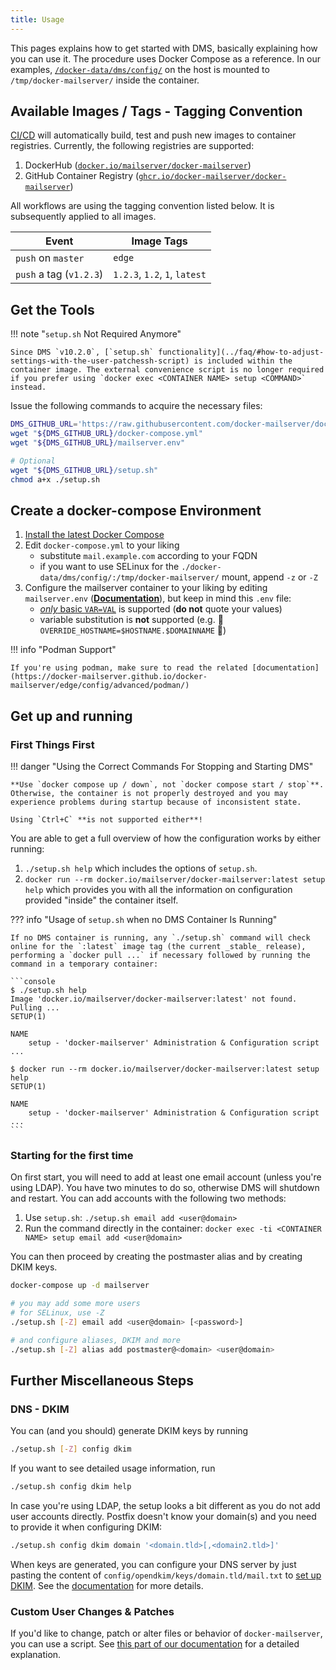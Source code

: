 ```yaml
---
title: Usage
---
```


This pages explains how to get started with DMS, basically explaining how you can use it. The procedure uses Docker Compose as a reference. In our examples, [`/docker-data/dms/config/`](../faq/#what-about-the-docker-datadmsmail-state-folder) on the host is mounted to `/tmp/docker-mailserver/` inside the container.

## Available Images / Tags - Tagging Convention

[CI/CD](https://github.com/docker-mailserver/docker-mailserver/actions) will automatically build, test and push new images to container registries. Currently, the following registries are supported:

1. DockerHub ([`docker.io/mailserver/docker-mailserver`](https://hub.docker.com/r/mailserver/docker-mailserver))
2. GitHub Container Registry ([`ghcr.io/docker-mailserver/docker-mailserver`](https://github.com/docker-mailserver/docker-mailserver/pkgs/container/docker-mailserver))

All workflows are using the tagging convention listed below. It is subsequently applied to all images.

| Event                   | Image Tags                    |
|-------------------------|-------------------------------|
| `push` on `master`      | `edge`                        |
| `push` a tag (`v1.2.3`) | `1.2.3`, `1.2`, `1`, `latest` |

## Get the Tools

!!! note "`setup.sh` Not Required Anymore"

    Since DMS `v10.2.0`, [`setup.sh` functionality](../faq/#how-to-adjust-settings-with-the-user-patchessh-script) is included within the container image. The external convenience script is no longer required if you prefer using `docker exec <CONTAINER NAME> setup <COMMAND>` instead.

Issue the following commands to acquire the necessary files:

``` BASH
DMS_GITHUB_URL='https://raw.githubusercontent.com/docker-mailserver/docker-mailserver/master'
wget "${DMS_GITHUB_URL}/docker-compose.yml"
wget "${DMS_GITHUB_URL}/mailserver.env"

# Optional
wget "${DMS_GITHUB_URL}/setup.sh"
chmod a+x ./setup.sh
```

## Create a docker-compose Environment

1. [Install the latest Docker Compose](https://docs.docker.com/compose/install/)
2. Edit `docker-compose.yml` to your liking
    - substitute `mail.example.com` according to your FQDN
    - if you want to use SELinux for the `./docker-data/dms/config/:/tmp/docker-mailserver/` mount, append `-z` or `-Z`
3. Configure the mailserver container to your liking by editing `mailserver.env` ([**Documentation**](https://docker-mailserver.github.io/docker-mailserver/edge/config/environment/)), but keep in mind this `.env` file:
    - [_only_ basic `VAR=VAL`](https://docs.docker.com/compose/env-file/) is supported (**do not** quote your values)
    - variable substitution is **not** supported (e.g. :no_entry_sign: `OVERRIDE_HOSTNAME=$HOSTNAME.$DOMAINNAME` :no_entry_sign:)

!!! info "Podman Support"

    If you're using podman, make sure to read the related [documentation](https://docker-mailserver.github.io/docker-mailserver/edge/config/advanced/podman/)

## Get up and running

### First Things First

!!! danger "Using the Correct Commands For Stopping and Starting DMS"

    **Use `docker compose up / down`, not `docker compose start / stop`**. Otherwise, the container is not properly destroyed and you may experience problems during startup because of inconsistent state.

    Using `Ctrl+C` **is not supported either**!

You are able to get a full overview of how the configuration works by either running:

1. `./setup.sh help` which includes the options of `setup.sh`.
2. `docker run --rm docker.io/mailserver/docker-mailserver:latest setup help` which provides you with all the information on configuration provided "inside" the container itself.

??? info "Usage of `setup.sh` when no DMS Container Is Running"

    If no DMS container is running, any `./setup.sh` command will check online for the `:latest` image tag (the current _stable_ release), performing a `docker pull ...` if necessary followed by running the command in a temporary container:

    ```console
    $ ./setup.sh help
    Image 'docker.io/mailserver/docker-mailserver:latest' not found. Pulling ...
    SETUP(1)

    NAME
        setup - 'docker-mailserver' Administration & Configuration script
    ...

    $ docker run --rm docker.io/mailserver/docker-mailserver:latest setup help
    SETUP(1)

    NAME
        setup - 'docker-mailserver' Administration & Configuration script
    ...
    ```

### Starting for the first time

On first start, you will need to add at least one email account (unless you're using LDAP). You have two minutes to do so, otherwise DMS will shutdown and restart. You can add accounts with the following two methods:

1. Use `setup.sh`: `./setup.sh email add <user@domain>`
2. Run the command directly in the container: `docker exec -ti <CONTAINER NAME> setup email add <user@domain>`

You can then proceed by creating the postmaster alias and by creating DKIM keys.

``` BASH
docker-compose up -d mailserver

# you may add some more users
# for SELinux, use -Z
./setup.sh [-Z] email add <user@domain> [<password>]

# and configure aliases, DKIM and more
./setup.sh [-Z] alias add postmaster@<domain> <user@domain>
```

## Further Miscellaneous Steps

### DNS - DKIM

You can (and you should) generate DKIM keys by running

``` BASH
./setup.sh [-Z] config dkim
```

If you want to see detailed usage information, run

``` BASH
./setup.sh config dkim help
```

In case you're using LDAP, the setup looks a bit different as you do not add user accounts directly. Postfix doesn't know your domain(s) and you need to provide it when configuring DKIM:

``` BASH
./setup.sh config dkim domain '<domain.tld>[,<domain2.tld>]'
```

When keys are generated, you can configure your DNS server by just pasting the content of `config/opendkim/keys/domain.tld/mail.txt` to [set up DKIM](https://mxtoolbox.com/dmarc/dkim/setup/how-to-setup-dkim). See the [documentation](./config/best-practices/dkim.md) for more details.

### Custom User Changes & Patches

If you'd like to change, patch or alter files or behavior of `docker-mailserver`, you can use a script. See [this part of our documentation](./faq.md/#how-to-adjust-settings-with-the-user-patchessh-script) for a detailed explanation.
